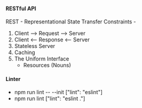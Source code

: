 #### RESTful API

 REST - Representational State Transfer
 Constraints - 
1. Client --> Request --> Server
2. Client <-- Response <-- Server
3. Stateless Server
4. Caching
5. The Uniform Interface
    - Resources (Nouns)
    
#### Linter 
- npm run lint -- --init ["lint": "eslint"]
- npm run lint ["lint": "eslint ."]

    

